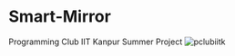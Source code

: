 # Smart-Mirror
Programming Club IIT Kanpur Summer Project
![pclubiitk](https://pclub.in/assets/image/pclub.png)
